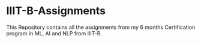 # IIIT-B-Assignments

This Repository contains all the assignments from my 6 months Certification program in ML, AI and NLP from IIIT-B.
